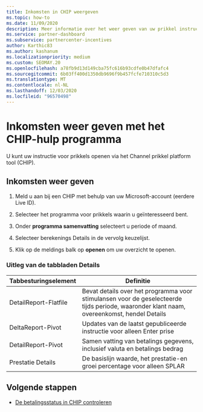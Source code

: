 ```yaml
---
title: Inkomsten in CHIP weergeven
ms.topic: how-to
ms.date: 11/09/2020
description: Meer informatie over het weer geven van uw prikkel instructie en inkomsten in het Channel prikkeling platform (CHIP)-hulp programma.
ms.service: partner-dashboard
ms.subservice: partnercenter-incentives
author: Karthic83
ms.author: kashanum
ms.localizationpriority: medium
ms.custom: SEOMAY.20
ms.openlocfilehash: a78fb9d13d149cba75fc616b93cdfe0b47dfafc4
ms.sourcegitcommit: 6b03ff400d1350db9696f9b457fcfe710310c5d3
ms.translationtype: MT
ms.contentlocale: nl-NL
ms.lasthandoff: 12/03/2020
ms.locfileid: "96570498"
---
```

# <a name="view-earnings-using-the-chip-tool"></a>Inkomsten weer geven met het CHIP-hulp programma

U kunt uw instructie voor prikkels openen via het Channel prikkel platform tool (CHIP).

## <a name="view-earnings"></a>Inkomsten weer geven

1. Meld u aan bij een CHIP met behulp van uw Microsoft-account (eerdere Live ID).

2. Selecteer het programma voor prikkels waarin u geïnteresseerd bent.

3. Onder **programma samenvatting** selecteert u periode of maand. 
1. Selecteer berekenings Details in de vervolg keuzelijst.
1.  Klik op de meldings balk op **openen** om uw overzicht te openen.

### <a name="explanation-of-details-tabs"></a>Uitleg van de tabbladen Details

|**Tabbesturingselement**|**Definitie**|
|-------------|--------------------------|
|DetailReport-Flatfile|Bevat details over het programma voor stimulansen voor de geselecteerde tijds periode, waaronder klant naam, overeenkomst, hendel Details|
|DeltaReport-Pivot|Updates van de laatst gepubliceerde instructie voor alleen Enter prise|
|DetailReport-Pivot|Samen vatting van betalings gegevens, inclusief valuta en betalings bedrag|
|Prestatie Details|De basislijn waarde, het prestatie-en groei percentage voor alleen SPLAR|

## <a name="next-steps"></a>Volgende stappen

- [De betalingsstatus in CHIP controleren](chip-payment-status.md)